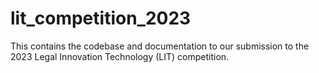 # lit_competition_2023
This contains the codebase and documentation to our submission to the 2023 Legal Innovation Technology (LIT) competition.
